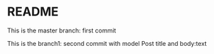 # README

This is the master branch: first commit

This is the branch1: second commit
	with model Post title and body:text
